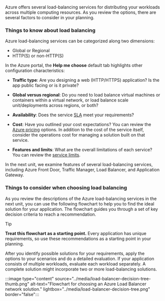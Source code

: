 Azure offers several load-balancing services for distributing your workloads across multiple computing resources. As you review the options, there are several factors to consider in your planning.

### Things to know about load balancing

Azure load-balancing services can be categorized along two dimensions:
- Global or Regional
- HTTP(S) or non-HTTP(S)

In the Azure portal, the **Help me choose** default tab highlights other configuration characteristics:

- **Traffic type**: Are you designing a web (HTTP/HTTPS) application? Is the app public facing or is it private?

- **Global versus regional**: Do you need to load balance virtual machines or containers within a virtual network, or load balance scale unit/deployments across regions, or both?

- **Availability**: Does the service [SLA](https://azure.microsoft.com/support/legal/sla/) meet your requirements?

- **Cost**: Have you outlined your cost expectations? You can review the [Azure pricing](https://azure.microsoft.com/pricing/) options. In addition to the cost of the service itself, consider the operations cost for managing a solution built on that service.

- **Features and limits**: What are the overall limitations of each service? You can review the [service limits](/azure/azure-subscription-service-limits).

In the next unit, we examine features of several load-balancing services, including Azure Front Door, Traffic Manager, Load Balancer, and Application Gateway. 

### Things to consider when choosing load balancing

As you review the descriptions of the Azure load-balancing services in the next unit, you can use the following flowchart to help you to find the ideal solution for your application. The flowchart guides you through a set of key decision criteria to reach a recommendation.

> [!Tip]
> **Treat this flowchart as a starting point.**
> Every application has unique requirements, so use these recommendations as a starting point in your planning.

After you identify possible solutions for your requirements, apply the options to your scenarios and do a detailed evaluation. If your application consists of multiple workloads, evaluate each workload separately. A complete solution might incorporate two or more load-balancing solutions.

:::image type="content" source="../media/load-balancer-decision-tree-thumb.png" alt-text="Flowchart for choosing an Azure Load Balancer network solution." lightbox="../media/load-balancer-decision-tree.png" border="false":::